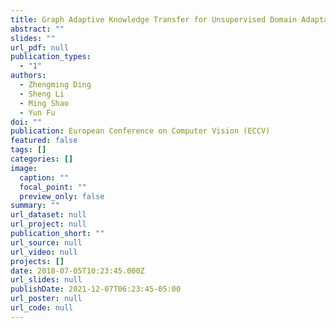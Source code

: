 ```yaml
---
title: Graph Adaptive Knowledge Transfer for Unsupervised Domain Adaptation
abstract: ""
slides: ""
url_pdf: null
publication_types:
  - "1"
authors:
  - Zhengming Ding
  - Sheng Li
  - Ming Shao
  - Yun Fu
doi: ""
publication: European Conference on Computer Vision (ECCV)
featured: false
tags: []
categories: []
image:
  caption: ""
  focal_point: ""
  preview_only: false
summary: ""
url_dataset: null
url_project: null
publication_short: ""
url_source: null
url_video: null
projects: []
date: 2018-07-05T10:23:45.000Z
url_slides: null
publishDate: 2021-12-07T06:23:45-05:00
url_poster: null
url_code: null
---
```

